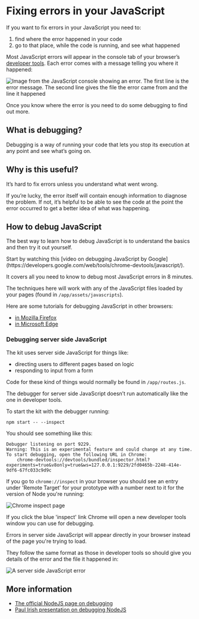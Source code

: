 # Fixing errors in your JavaScript

If you want to fix errors in your JavaScript you need to:
<ol>
  <li>find where the error happened in your code</li>
  <li>go to that place, while the code is running, and see what happened</li>
</ol>

Most JavaScript errors will appear in the console tab of your browser’s [developer
tools](https://developer.chrome.com/devtools). Each error comes with a message telling you where it
happened:

![Image from the JavaScript console showing an error. The first line is the error message. The
second line gives the file the error came from and the line it happened](/public/images/docs/javascript-error.png)

Once you know where the error is you need to do some debugging to find out more.

## What is debugging?

Debugging is a way of running your code that lets you stop its execution at any point and see what’s going on.

## Why is this useful?

It’s hard to fix errors unless you understand what went wrong.

If you’re lucky, the error itself will contain enough information to diagnose the problem. If not, it’s helpful to be able to see the code at the point the error occurred to get a better idea of what was happening.

## How to debug JavaScript

The best way to learn how to debug JavaScript is to understand the basics and then try it out yourself.

<div class="panel panel-border-wide">
  <p>Start by watching this [video on debugging JavaScript by
Google](https://developers.google.com/web/tools/chrome-devtools/javascript/).
  </p>
  <p>
  It covers all you need to know to debug most JavaScript errors in 8 minutes.
  </p>
</div>

The techniques here will work with any of the JavaScript files loaded by your pages (found in
`/app/assets/javascripts`).

Here are some tutorials for debugging JavaScript in other browsers:
- [in Mozilla Firefox](https://developer.mozilla.org/en-US/docs/Tools/Debugger)
- [in Microsoft Edge](https://docs.microsoft.com/en-us/microsoft-edge/devtools-guide/debugger)

### Debugging server side JavaScript

The kit uses server side JavaScript for things like:
- directing users to different pages based on logic
- responding to input from a form

Code for these kind of things would normally be found in `/app/routes.js`.

The debugger for server side JavaScript doesn’t run automatically like the one in developer tools.

To start the kit with the debugger running:

    npm start -- --inspect

You should see something like this:
<pre><code style="overflow: scroll">Debugger listening on port 9229.
Warning: This is an experimental feature and could change at any time.
To start debugging, open the following URL in Chrome:
    chrome-devtools://devtools/bundled/inspector.html?experiments=true&v8only=true&ws=127.0.0.1:9229/2fd0465b-2248-414e-9df6-67fc033c9d9c
</code></pre>

If you go to `chrome://inspect` in your browser you should see an entry under
'Remote Target' for your prototype with a number next to it for the version of Node you're running:

![Chrome inspect page](/public/images/docs/chrome_inspect_page.png)

If you click the blue 'inspect' link Chrome will open a new developer tools window you can use for
debugging.

Errors in server side JavaScript will appear directly in your browser instead of the page you're
trying to load.

They follow the same format as those in developer tools so should give you details of the error 
and the file it happened in:

![A server side JavaScript error](/public/images/docs/server-side_js_error.png)

## More information

- [The official NodeJS page on debugging](https://nodejs.org/en/docs/guides/debugging-getting-started/)
- [Paul Irish presentation on debugging NodeJS](https://medium.com/@paul_irish/debugging-node-js-nightlies-with-chrome-devtools-7c4a1b95ae2)
